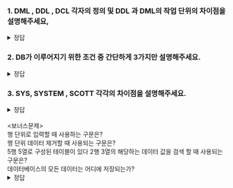<h3> 1. DML , DDL , DCL 각자의 정의 및 DDL 과 DML의 작업 단위의 차이점을 설명해주세요, </h3>

<details>
   <summary> 정답 </summary>
   <div markdown= "1">
   
DDL(Data Definition Language) 데이터 정의어 
     
▶객체를 생성, 수정, 삭제 등의 작업을 한다.
     
DML(Data Manipulation Language) 데이터 처리 언어
     
▶ 테이블 안의 데이터를 입력, 수정, 삭제, 검색 등의 작업을 한다.
     
+데이터는 객체가 아니다. 데이터를 저장하는 테이블은 객체는 맞다     
     

DCL(Data Control Language) 데이터 제어 언어
     
▶ DB에서 데이터에 대한 액세스를 제어하기 위한 DB 언어 또는 데이터베이스 언어 요소     
     
     DDL은 객체의 작업 단위 DML은 테이블의 작업 단위에서 이루어진다.
   
</div>
</details>



<h3> 2. DB가 이루어지기 위한 조건 중 간단하게 3가지만 설명해주세요. </h3>

<details>
   <summary> 정답 </summary>
   <div markdown= "1">
   실시간 접근성, 지속적인 변화(=최신의 정보가 정확하게 저장),동시 공유 등
   </div>
   </details>


<h3> 3. SYS, SYSTEM , SCOTT 각각의 차이점을 설명해주세요. </h3>

<details>
   <summary> 정답 </summary>
   <div markdown= "1">
      - SYS => 오라클 설치 시 기본적으로 만들어지는 계정. 모든 것을 할 수 있다. 반지의 제왕!

      - SYSTEM => 오라클 설치 시 기본적으로 만들어지는 계정. 모든 것을 할 수 있다.

                             단 [데이터베이스] 생성 권한은 없다.

      - SCOTT => 오라클 설치 시 기본적으로 만들어지는 계정. 권한은 거의 없다.
     
     
  
   </div>
   </details>
   
   
   <br>					
<보너스문제>

<br>
행 단위로 입력할 때 사용하는 구문은? 
<br>
 행 단위 데이터 제거할 때 사용되는 구문은?
<br>
 5행 5열로 구성된 테이블이 있다 2행 3열의 해당하는 데이터 값을 검색 할 때 사용되는 구문은?
<br>
데이터베이스의 모든 데이터는 어디에 저장되는가?
<br>
<details>
   <summary> 정답 </summary>
   <div markdown= "1">
   -INSERT
   -DELETE
   -SELECT
   -테이블
    
     
   </div>
   </details>



